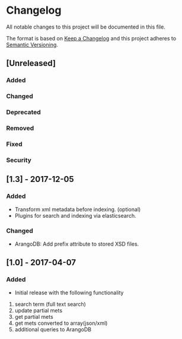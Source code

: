# Changelog
All notable changes to this project will be documented in this file.

The format is based on [Keep a Changelog](http://keepachangelog.com/en/1.0.0/)
and this project adheres to [Semantic Versioning](http://semver.org/spec/v2.0.0.html).

## [Unreleased]
### Added
### Changed
### Deprecated
### Removed
### Fixed
### Security

## [1.3] - 2017-12-05
### Added
- Transform xml metadata before indexing. (optional)
- Plugins for search and indexing via elasticsearch.

### Changed
- ArangoDB: Add prefix attribute to stored XSD files.


## [1.0] - 2017-04-07  
### Added
- Initial release with the following functionality
1. search term (full text search)
2. update partial mets
3. get partial mets
4. get mets converted to array(json/xml)
5. additional queries to ArangoDB

